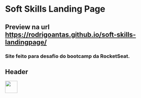 # Soft Skills Landing Page
## Preview na url https://rodrigoantas.github.io/soft-skills-landingpage/
### Site feito para desafio do bootcamp da RocketSeat.

## Header
<img src="https://media.giphy.com/media/vFKqnCdLPNOKc/giphy.gif" width="40" height="40" />

